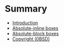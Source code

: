 # Summary

- [Introduction](./introduction.md)
- [Absolute-inline boxes](./inline.md)
- [Absolute-block boxes](./block.md)
- [Copyright (0BSD)](./copyright.md)

